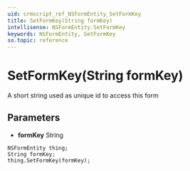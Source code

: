 ```yaml
---
uid: crmscript_ref_NSFormEntity_SetFormKey
title: SetFormKey(String formKey)
intellisense: NSFormEntity.SetFormKey
keywords: NSFormEntity, GetFormKey
so.topic: reference
---
```


# SetFormKey(String formKey)

A short string used as unique id to access this form

## Parameters

* **formKey** String

```crmscript
NSFormEntity thing;
String formKey;
thing.SetFormKey(formKey);
```


